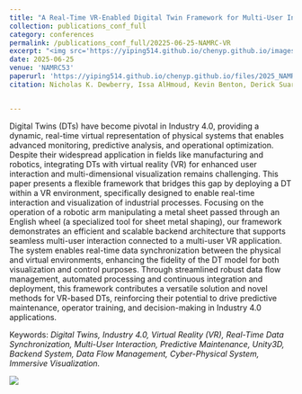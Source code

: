 ```yaml
---
title: "A Real-Time VR-Enabled Digital Twin Framework for Multi-User Interaction in Industry 4.0"
collection: publications_conf_full
category: conferences
permalink: /publications_conf_full/20225-06-25-NAMRC-VR
excerpt: "<img src='https://yiping514.github.io/chenyp.github.io/images/DigitalTwinScreenshot.png'>"
date: 2025-06-25
venue: 'NAMRC53'
paperurl: 'https://yiping514.github.io/chenyp.github.io/files/2025_NAMRC_DT_VR.pdf'
citation: Nicholas K. Dewberry, Issa AlHmoud, Kevin Benton, Derick Suarez, Yi-Ping Chen, Vispi Karkaria, Ying-Kuan Tsai, Meccaya Brock, Nooralhuda Alazzawi, Shuva Chowdhury, Wei Chen, Jian Cao, and Balakrishna Gokaraju, &quot;A real-time VR-enabled digital twin framework for multi-user interaction in Industry 4.0.&quot; <i>Manufacturing Letters,<i> Volume 44, 2025,Pages 1486-1497.'


---
```


Digital Twins (DTs) have become pivotal in Industry 4.0, providing a dynamic, real-time virtual representation of physical systems that enables advanced monitoring, predictive analysis, and operational optimization. Despite their widespread application in fields like manufacturing and robotics, integrating DTs with virtual reality (VR) for enhanced user interaction and multi-dimensional visualization remains challenging. This paper presents a flexible framework that bridges this gap by deploying a DT within a VR environment, specifically designed to enable real-time interaction and visualization of industrial processes. Focusing on the operation of a robotic arm manipulating a metal sheet passed through an English wheel (a specialized tool for sheet metal shaping), our framework demonstrates an efficient and scalable backend architecture that supports seamless multi-user interaction connected to a multi-user VR application. The system enables real-time data synchronization between the physical and virtual environments, enhancing the fidelity of the DT model for both visualization and control purposes. Through streamlined robust data flow management, automated processing and continuous integration and deployment, this framework contributes a versatile solution and novel methods for VR-based DTs, reinforcing their potential to drive predictive maintenance, operator training, and decision-making in Industry 4.0 applications.

Keywords: _Digital Twins, Industry 4.0, Virtual Reality (VR), Real-Time Data Synchronization, Multi-User Interaction, Predictive Maintenance, Unity3D, Backend System, Data Flow Management, Cyber-Physical System, Immersive Visualization._

<img src="https://yiping514.github.io/chenyp.github.io/images/DigitalTwinScreenshot.png">

